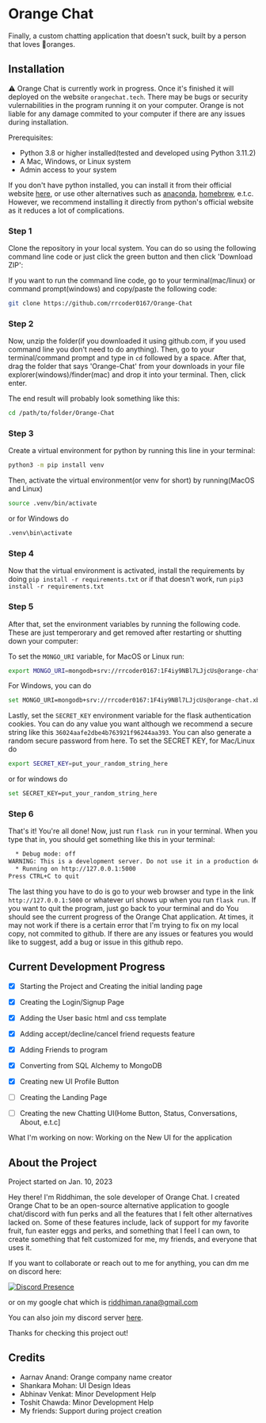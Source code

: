 # Orange Chat

Finally, a custom chatting application that doesn't suck, built by a person that loves :tangerine:oranges.

## Installation

:warning: Orange Chat is currently work in progress. Once it's finished it will deployed on the website ```orangechat.tech```. There may be bugs or security vulernabilities in the program running it on your computer. Orange is not liable for any damage commited to your computer if there are any issues during installation.

Prerequisites:

* Python 3.8 or higher installed(tested and developed using Python 3.11.2)
* A Mac, Windows, or Linux system
* Admin access to your system

If you don't have python installed, you can install it from their official website [here](https://python.org), or use other alternatives such as [anaconda](https://www.anaconda.com/products/distribution), [homebrew](https://formulae.brew.sh/formula/python@3.11), e.t.c. However, we recommend installing it directly from python's official website as it reduces a lot of complications.

### Step 1
Clone the repository in your local system. You can do so using the following command line code or just click the green button and then click 'Download ZIP':

If you want to run the command line code, go to your terminal(mac/linux) or command prompt(windows) and copy/paste the following code:
```bash
git clone https://github.com/rrcoder0167/Orange-Chat
```

### Step 2
Now, unzip the folder(if you downloaded it using github.com, if you used command line you don't need to do anything). Then, go to your terminal/command prompt and type in `cd` followed by a space. After that, drag the folder that says 'Orange-Chat' from your downloads in your file explorer(windows)/finder(mac) and drop it into your terminal. Then, click enter.

The end result will probably look something like this:
```bash
cd /path/to/folder/Orange-Chat
```

### Step 3

Create a virtual environment for python by running this line in your terminal:
```bash
python3 -m pip install venv
```
Then, activate the virtual environment(or venv for short) by running(MacOS and Linux) 
```bash
source .venv/bin/activate
```
or for Windows do
```bash
.venv\bin\activate
```

### Step 4

Now that the virtual environment is activated, install the requirements by doing `pip install -r requirements.txt` or if that doesn't work, run `pip3 install -r requirements.txt`

### Step 5
After that, set the environment variables by running the following code. These are just temperorary and get removed after restarting or shutting down your computer:

To set the `MONGO_URI` variable, for MacOS or Linux run:
```bash
export MONGO_URI=mongodb+srv://rrcoder0167:1F4iy9NBl7LJjcUs@orange-chat.xb2revk.mongodb.net/chat_db
```
For Windows, you can do 
```bash
set MONGO_URI=mongodb+srv://rrcoder0167:1F4iy9NBl7LJjcUs@orange-chat.xb2revk.mongodb.net/chat_db
```

Lastly, set the `SECRET_KEY` environment variable for the flask authentication cookies. You can do any value you want although we recommend a secure string like this `36024aafe2dbe4b763921f96244aa393`. You can also generate a random secure password from here. To set the SECRET KEY, for Mac/Linux do 
```bash
export SECRET_KEY=put_your_random_string_here
``` 
or for windows do 
```bash
set SECRET_KEY=put_your_random_string_here
```

### Step 6

That's it! You're all done! Now, just run `flask run` in your terminal. When you type that in, you should get something like this in your terminal:
```bash
  * Debug mode: off
WARNING: This is a development server. Do not use it in a production deployment. Use a production WSGI server instead.
  * Running on http://127.0.0.1:5000
Press CTRL+C to quit
```

The last thing you have to do is go to your web browser and type in the link `http://127.0.0.1:5000` or whatever url shows up when you run `flask run`. If you want to quit the program, just go back to your terminal and do You should see the current progress of the Orange Chat application. At times, it may not work if there is a certain error that I'm trying to fix on my local copy, not commited to github. If there are any issues or features you would like to suggest, add a bug or issue in this github repo.

## Current Development Progress

- [x] Starting the Project and Creating the initial landing page
- [x] Creating the Login/Signup Page
- [x] Adding the User basic html and css template
- [x] Adding accept/decline/cancel friend requests feature
- [x] Adding Friends to program
- [x] Converting from SQL Alchemy to MongoDB
- [x] Creating new UI Profile Button
- [ ] Creating the Landing Page
- [ ] Creating the new Chatting UI(Home Button, Status, Conversations, About, e.t.c]


What I'm working on now: Working on the New UI for the application


## About the Project

Project started on Jan. 10, 2023

Hey there! I'm Riddhiman, the sole developer of Orange Chat. I created Orange Chat to be an open-source alternative application to google chat/discord with fun perks and all the features that I felt other alternatives lacked on. Some of these features include, lack of support for my favorite fruit, fun easter eggs and perks, and something that I feel I can own, to create something that felt customized for me, my friends, and everyone that uses it.

If you want to collaborate or reach out to me for anything, you can dm me on discord here:

[![Discord Presence](https://lanyard.cnrad.dev/api/870936028108705803)](https://discord.com/users/870936028108705803)

or on my google chat which is [riddhiman.rana@gmail.com](mailto:riddhiman.rana@gmail.com)

You can also join my discord server [here](https://discord.gg/NFsWcXfz).

Thanks for checking this project out!

## Credits

* Aarnav Anand: Orange company name creator
* Shankara Mohan: UI Design Ideas
* Abhinav Venkat: Minor Development Help
* Toshit Chawda: Minor Development Help
* My friends: Support during project creation
